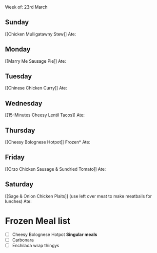 Week of: 23rd March
## Sunday
[[Chicken Mulligatawny Stew]]
Ate: 

## Monday
[[Marry Me Sausage Pie]]
Ate: 

## Tuesday
[[Chinese Chicken Curry]]
Ate: 

## Wednesday
[[15-Minutes Cheesy Lentil Tacos]]
Ate: 

## Thursday
[[Cheesy Bolognese Hotpot]] Frozen*
Ate: 

## Friday
[[Orzo Chicken Sausage & Sundried Tomato]]
Ate: 

## Saturday
[[Sage & Onion Chicken Plaits]] 
(use left over meat to make meatballs for lunches)
Ate: 


# Frozen Meal list
- [ ] Cheesy Bolognese Hotpot
**Singular meals**
- [ ] Carbonara
- [ ] Enchilada wrap thingys
